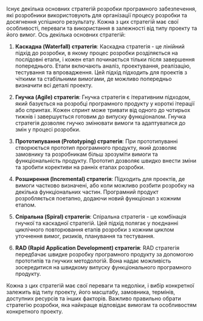 Існує декілька основних стратегій розробки програмного забезпечення, які розробники використовують для організації процесу розробки та досягнення успішного результату. Кожна з цих стратегій має свої особливості, переваги та використання в залежності від типу проекту та його вимог. Ось декілька основних стратегій:

1. **Каскадна (Waterfall) стратегія**:
   Каскадна стратегія - це лінійний підхід до розробки, в якому процес розробки розділяється на послідовні етапи, і кожен етап починається тільки після завершення попереднього. Етапи включають аналіз, проектування, реалізацію, тестування та впровадження. Цей підхід підходить для проектів з чіткими та стабільними вимогами, де можливо попередньо визначити всі деталі проекту.

2. **Гнучка (Agile) стратегія**:
   Гнучка стратегія є ітеративним підходом, який базується на розробці програмного продукту у короткі ітерації або спринтах. Кожен спринт може тривати від одного до чотирьох тижнів і завершується готовим до випуску функціоналом. Гнучка стратегія дозволяє гнучко змінювати вимоги та адаптуватися до змін у процесі розробки.

3. **Прототипування (Prototyping) стратегія**:
   При прототипуванні створюється прототип програмного продукту, який дозволяє замовнику та розробникам більш зрозуміти вимоги та функціональність продукту. Прототип дозволяє швидко внести зміни та зробити корективи на ранніх етапах розробки.

4. **Розширення (Incremental) стратегія**:
   Підходить для проектів, де вимоги частково визначені, або коли можливо розбити розробку на декілька функціональних частин. Програмний продукт розробляється поетапно, додаючи новий функціонал з кожним етапом.

5. **Спіральна (Spiral) стратегія**:
   Спіральна стратегія - це комбінація гнучкої та каскадної стратегій. Цей підхід полягає у поєднанні циклічного повторювання етапів розробки з кожним циклом уточнення вимог, ризиків, планування та тестування.

6. **RAD (Rapid Application Development) стратегія**:
   RAD стратегія передбачає швидке розробку програмного продукту за допомогою прототипів та гнучких методологій. Вона надає можливість зосередитися на швидкому випуску функціонального програмного продукту.

Кожна з цих стратегій має свої переваги та недоліки, і вибір конкретної залежить від типу проекту, його масштабу, замовника, термінів, доступних ресурсів та інших факторів. Важливо правильно обрати стратегію розробки, яка найкраще відповідає вимогам та особливостям конкретного проекту.
